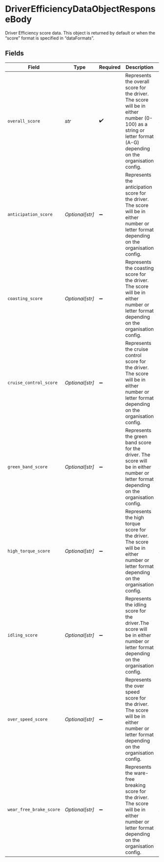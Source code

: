 # DriverEfficiencyDataObjectResponseBody

Driver Efficiency score data. This object is returned by default or when the “score” format is specified in “dataFormats”.


## Fields

| Field                                                                                                                                                            | Type                                                                                                                                                             | Required                                                                                                                                                         | Description                                                                                                                                                      | Example                                                                                                                                                          |
| ---------------------------------------------------------------------------------------------------------------------------------------------------------------- | ---------------------------------------------------------------------------------------------------------------------------------------------------------------- | ---------------------------------------------------------------------------------------------------------------------------------------------------------------- | ---------------------------------------------------------------------------------------------------------------------------------------------------------------- | ---------------------------------------------------------------------------------------------------------------------------------------------------------------- |
| `overall_score`                                                                                                                                                  | *str*                                                                                                                                                            | :heavy_check_mark:                                                                                                                                               | Represents the overall score for the driver. The score will be in either number (0-100) as a string or letter format (A-G) depending on the organisation config. | A                                                                                                                                                                |
| `anticipation_score`                                                                                                                                             | *Optional[str]*                                                                                                                                                  | :heavy_minus_sign:                                                                                                                                               | Represents the anticipation score for the driver. The score will be in either number or letter format depending on the organisation config.                      | C                                                                                                                                                                |
| `coasting_score`                                                                                                                                                 | *Optional[str]*                                                                                                                                                  | :heavy_minus_sign:                                                                                                                                               | Represents the coasting score for the driver. The score will be in either number or letter format depending on the organisation config.                          | C                                                                                                                                                                |
| `cruise_control_score`                                                                                                                                           | *Optional[str]*                                                                                                                                                  | :heavy_minus_sign:                                                                                                                                               | Represents the cruise control score for the driver. The score will be in either number or letter format depending on the organisation config.                    | B                                                                                                                                                                |
| `green_band_score`                                                                                                                                               | *Optional[str]*                                                                                                                                                  | :heavy_minus_sign:                                                                                                                                               | Represents the green band score for the driver. The score will be in either number or letter format depending on the organisation config.                        | A                                                                                                                                                                |
| `high_torque_score`                                                                                                                                              | *Optional[str]*                                                                                                                                                  | :heavy_minus_sign:                                                                                                                                               | Represents the high torque score for the driver. The score will be in either number or letter format depending on the organisation config.                       | A                                                                                                                                                                |
| `idling_score`                                                                                                                                                   | *Optional[str]*                                                                                                                                                  | :heavy_minus_sign:                                                                                                                                               | Represents the idling score for the driver.The score will be in either number or letter format depending on the organisation config.                             | B                                                                                                                                                                |
| `over_speed_score`                                                                                                                                               | *Optional[str]*                                                                                                                                                  | :heavy_minus_sign:                                                                                                                                               | Represents the over speed score for the driver. The score will be in either number or letter format depending on the organisation config.                        | B                                                                                                                                                                |
| `wear_free_brake_score`                                                                                                                                          | *Optional[str]*                                                                                                                                                  | :heavy_minus_sign:                                                                                                                                               | Represents the ware-free breaking score for the driver. The score will be in either number or letter format depending on the organisation config.                | A                                                                                                                                                                |